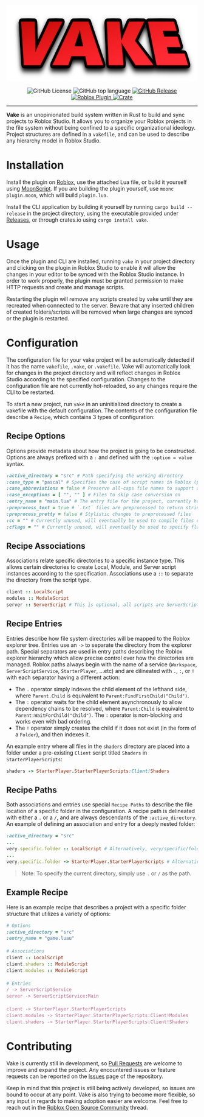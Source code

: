 <p align="center">
  <img src="https://raw.githubusercontent.com/murdealtax/vake/main/assets/logo.png" alt="Logo" height="200"/>
</p>

<div align="center">

![GitHub License](https://img.shields.io/github/license/murdealtax/vake?style=plastic)
![GitHub top language](https://img.shields.io/github/languages/top/murdealtax/vake?style=plastic)
<a href="https://github.com/murdealtax/vake/releases">
![GitHub Release](https://img.shields.io/github/v/release/murdealtax/vake?style=plastic)
</a>
<a href="https://create.roblox.com/store/asset/113389894632576">
![Roblox Plugin](https://img.shields.io/badge/roblox-plugin-red?style=plastic)
</a>
<a href="https://crates.io/crates/vake">
![Crate](https://img.shields.io/crates/v/vake?style=plastic)
</a>

</div>

<hr>

**Vake** is an unopinionated build system written in Rust to build and sync projects to Roblox Studio. It allows you to organize your Roblox projects in the file system without being confined to a specific organizational ideology. Project structures are defined in a `vakefile`, and can be used to describe any hierarchy model in Roblox Studio.

# Installation

Install the plugin on [Roblox](https://create.roblox.com/store/asset/113389894632576), use the attached Lua file, or build it yourself using [MoonScript](https://moonscript.org). If you are building the plugin yourself, use `moonc plugin.moon`, which will build `plugin.lua`.

Install the CLI application by building it yourself by running `cargo build --release` in the project directory, using the executable provided under [Releases](https://github.com/murdealtax/releases), or through crates.io using `cargo install vake`.

# Usage

Once the plugin and CLI are installed, running `vake` in your project directory and clicking on the plugin in Roblox Studio to enable it will allow the changes in your editor to be synced with the Roblox Studio instance. In order to work properly, the plugin must be granted permission to make HTTP requests and create and manage scripts.

Restarting the plugin will remove any scripts created by vake until they are recreated when connected to the server. Beware that any inserted children of created folders/scripts will be removed when large changes are synced or the plugin is restarted.

# Configuration

The configuration file for your vake project will be automatically detected if it has the name `vakefile`, `.vake`, or `.vakefile`. Vake will automatically look for changes in the project directory and will reflect changes in Roblox Studio according to the specified configuration. Changes to the configuration file are not currently hot-reloaded, so any changes require the CLI to be restarted.

To start a new project, run `vake` in an uninitialized directory to create a vakefile with the default configuration. The contents of the configuration file describe a `Recipe`, which contains 3 types of configuration:

## Recipe Options

Options provide metadata about how the project is going to be constructed. Options are always prefixed with a `:` and defined with the `:option = value` syntax.

```ruby
:active_directory = "src" # Path specifying the working directory
:case_type = "pascal" # Specifies the case of script names in Roblox (pascal, camel, snake, kebab)
:case_abbreviations = false # Preserve all-caps file names to support abbreviations
:case_exceptions = [ "", "" ] # Files to skip case conversion on
:entry_name = "main.lua" # The entry file for the project, currently has no effect
:preprocess_text = true # `.txt` files are preprocessed to return strings
:preprocess_pretty = false # Stylistic changes to preprocessed files
:cc = "" # Currently unused, will eventually be used to compile files of arbitrary type
:cflags = "" # Currently unused, will eventually be used to specify flags to the compiler
```

## Recipe Associations

Associations relate specific directories to a specific instance type. This allows certain directories to create Local, Module, and Server script instances according to the specification. Associations use a `::` to separate the directory from the script type.

```ruby
client :: LocalScript
modules :: ModuleScript
server :: ServerScript # This is optional, all scripts are ServerScripts by default
```

## Recipe Entries

Entries describe how file system directories will be mapped to the Roblox explorer tree. Entries use an `->` to separate the directory from the explorer path. Special separators are used in entry paths describing the Roblox explorer hierarchy which allow precise control over how the directories are managed. Roblox paths always begin with the name of a service (`Workspace`, `ServerScriptService`, `StarterPlayer`, ...etc) and are dilineated with `.`, `:`, or `!` with each separator having a different action:

* The `.` operator simply indexes the child element of the lefthand side, where `Parent.Child` is equivalent to `Parent:FindFirstChild("Child")`. 
* The `:` operator waits for the child element asynchronously to allow dependency chains to be resolved, where `Parent:Child` is equivalent to `Parent:WaitForChild("Child")`. The `:` operator is non-blocking and works even with bad ordering.
* The `!` operator simply creates the child if it does not exist (in the form of a `Folder`), and then indexes it.

An example entry where all files in the `shaders` directory are placed into a folder under a pre-existing `Client` script titled `Shaders` in `StarterPlayerScripts`:

```ruby
shaders -> StarterPlayer.StarterPlayerScripts:Client!Shaders
```

## Recipe Paths

Both associations and entries use special `Recipe Paths` to describe the file location of a specific folder in the configuration. A recipe path is delineated with either a `.` or a `/`, and are always descendants of the `:active_directory`. An example of defining an association and entry for a deeply nested folder:

```ruby
:active_directory = "src"
...
very.specific.folder :: LocalScript # Alternatively, very/specific/folder
...
very.specific.folder -> StarterPlayer.StarterPlayerScripts # Alternatively, very/specific/folder
```

> Note: To specify the current directory, simply use `.` or `/` as the path.

## Example Recipe

Here is an example recipe that describes a project with a specific folder structure that utilizes a variety of options: 

```ruby
# Options
:active_directory = "src"
:entry_name = "game.luau"

# Associations
client :: LocalScript
client.shaders :: ModuleScript
client.modules :: ModuleScript

# Entries
/ -> ServerScriptService
server -> ServerScriptService:Main

client -> StarterPlayer.StarterPlayerScripts
client.modules -> StarterPlayer.StarterPlayerScripts:Client!Modules
client.shaders -> StarterPlayer.StarterPlayerScripts:Client!Shaders
```

# Contributing

Vake is currently still in development, so [Pull Requests](https://github.com/murdealtax/vake/pulls) are welcome to improve and expand the project. Any encountered issues or feature requests can be reported on the [Issues](https://github.com/murdealtax/vake/issues) page of the repository.

Keep in mind that this project is still being actively developed, so issues are bound to occur at any point. Vake is also trying to become more flexible, so any input in regards to making adoption easier are welcome. Feel free to reach out in the [Roblox Open Source Community](https://discord.com/invite/wH5ncNS) thread.